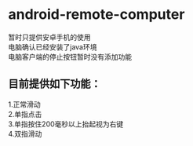# android-remote-computer
暂时只提供安卓手机的使用  
电脑确认已经安装了java环境  
电脑客户端的停止按钮暂时没有添加功能  
##  目前提供如下功能：  
1.正常滑动  
2.单指点击  
3.单指按住200毫秒以上抬起视为右键  
4.双指滑动  
